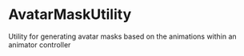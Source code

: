 # AvatarMaskUtility
Utility for generating avatar masks based on the animations within an animator controller
